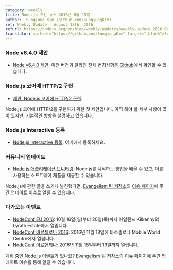 ```yaml
---
category: weekly
title: Node.js 주간 뉴스 2016년 8월 15일
author:  Sungjung Kim (github.com/SungjungKim)
ref: Weekly Update - August 15th, 2016
refurl: https://nodejs.org/en/blog/weekly-updates/weekly-update.2016-08-15
translator: <a href="https://github.com/SungjungKim" target="_blank">Sungjung Kim</a>
---
```


<!-- ### Node v6.4.0 Proposal -->

### Node v6.4.0 제안

<!-- * [Node v6.4.0 Proposal](https://github.com/nodejs/node/pull/8070). Complete changelog from previous releases can be found [on GitHub](https://github.com/nodejs/node/blob/master/CHANGELOG.md). -->

* [Node v6.4.0 제안](https://github.com/nodejs/node/pull/8070). 이전 버전과 달라진 전체 변경사항은 [Github](https://github.com/nodejs/node/blob/master/CHANGELOG.md)에서 확인할 수 있습니다.

<!-- ### Implement HTTP/2 in Node.js core -->

### Node.js 코어에 HTTP/2 구현

<!-- * [proposal: Implement HTTP/2 in Node.js core](https://github.com/nodejs/node-eps/pull/38).

This is the beginnings of a proposal to implement HTTP/2 in Node.js core. There are still many details that need to be worked out, but this outlines the basic direction. -->

* [제안: Node.js 코어에 HTTP/2 구현](https://github.com/nodejs/node-eps/pull/38).

Node.js 코어에 HTTP/2를 구현하기 위한 첫 제안입니다. 아직 해야 할 세부 사항이 많이 있지만, 기본적인 방향을 설명하고 있습니다.

<!-- ### Node.js Interactive Registration -->

### Node.js Interactive 등록

<!-- * [Node.js Interactive Registration](http://events.linuxfoundation.org/events/node-interactive/attend/registration): Visit here to register. -->

* [Node.js Interactive 등록](http://events.linuxfoundation.org/events/node-interactive/attend/registration): 여기에서 등록하세요.

<!-- ### Community Updates -->

### 커뮤니티 업데이트

<!-- * [Monitoring Node.js Applications](https://blog.risingstack.com/node-hero-monitoring-node-js-applications/): you can learn how to get started with Node.js and deliver software products using it. -->

* [Node.js 애플리케이션 모니터링](https://blog.risingstack.com/node-hero-monitoring-node-js-applications/): Node.js를 시작하는 방법을 배울 수 있고, 이를 사용하는 소프트웨어 제품을 제공할 수 있습니다.

<!-- If you have spotted or written something about Node.js, do come over to our [Evangelism team repo](https://github.com/nodejs/evangelism) and suggest it on the [Issues page](https://github.com/nodejs/evangelism/issues), specifically the Weekly Updates issue. -->

Node.js에 관한 글을 쓰거나 발견했다면, [Evangelism 팀 저장소](https://github.com/nodejs/evangelism)의 [이슈 페이지](https://github.com/nodejs/evangelism/issues)에 주간 업데이트 이슈로 알릴 수 있습니다.

<!-- ### Upcoming Events -->

### 다가오는 이벤트

<!-- * [NodeConf EU 2016](http://www.nodeconf.eu/): Sunday 16th - Thursday 20th October, Lyrath Estate Kilkenny
* [NodeConf Barcelona 2016](http://barcelona.nodeconf.com/): 18th November 2016 · Barcelona Mobile World Centre
* [NodeConf Argentina](https://2016.nodeconf.com.ar): 18 - 19 November, 2016 -->

* [NodeConf EU 2016](http://www.nodeconf.eu/): 10월 16일(일)부터 20일(목)까지 아일랜드 Kilkenny의 Lyrath Estate에서 열립니다.
* [NodeConf 바르셀로나 2016](http://barcelona.nodeconf.com/): 2016년 11월 18일에 바르셀로나 Mobile World Centre에서 열립니다.
* [NodeConf 아르헨티나](https://2016.nodeconf.com.ar): 2016년 11월 18일부터 19일까지 열립니다.

<!-- Have an event about Node.js coming up? You can put your events here through the [Evangelism team repo](https://github.com/nodejs/evangelism) and announce it in the [Issues page](https://github.com/nodejs/evangelism/issues), specifically the Weekly Updates issue. -->

계획 중인 Node.js 이벤트가 있나요? [Evangelism 팀 저장소](https://github.com/nodejs/evangelism)의 [이슈 페이지](https://github.com/nodejs/evangelism/issues)에 주간 업데이트 이슈를 통해 알릴 수 있습니다.

